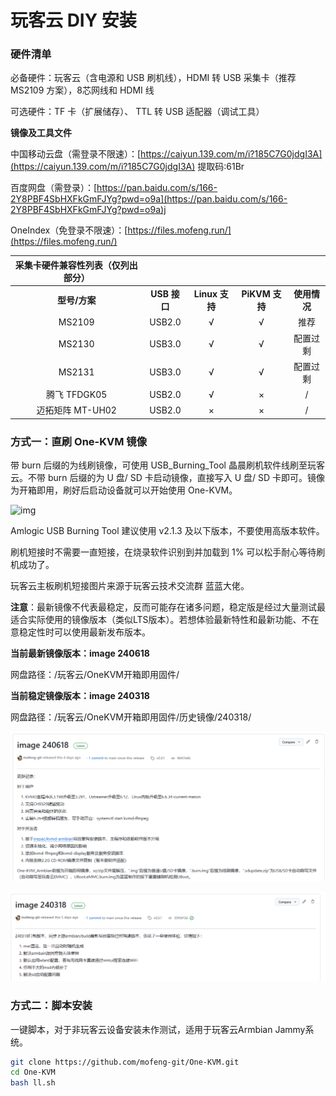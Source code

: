 # 玩客云 DIY 安装

### 硬件清单

必备硬件：玩客云（含电源和 USB 刷机线），HDMI 转 USB 采集卡（推荐 MS2109 方案），8芯网线和 HDMI 线

可选硬件：TF 卡（扩展储存）、 TTL 转 USB 适配器（调试工具）

**镜像及工具文件**

中国移动云盘（需登录不限速）：[https://caiyun.139.com/m/i?185C7G0jdgI3A](https://caiyun.139.com/m/i?185C7G0jdgI3A) 提取码:61Br

百度网盘（需登录）：[https://pan.baidu.com/s/166-2Y8PBF4SbHXFkGmFJYg?pwd=o9a](https://pan.baidu.com/s/166-2Y8PBF4SbHXFkGmFJYg?pwd=o9a)j 

OneIndex（免登录不限速）：[https://files.mofeng.run/](https://files.mofeng.run/)

| **采集卡硬件兼容性列表（仅列出部分）** |              |                |                |              |
| :------------------------------------: | :----------: | :------------: | :------------: | :----------: |
|             **型号/方案**              | **USB 接口** | **Linux 支持** | **PiKVM 支持** | **使用情况** |
|                 MS2109                 |    USB2.0    |       √        |       √        |     推荐     |
|                 MS2130                 |    USB3.0    |       √        |       √        |   配置过剩   |
|                 MS2131                 |    USB3.0    |       √        |       √        |   配置过剩   |
|              腾飞 TFDGK05              |    USB2.0    |       √        |       ×        |      /       |
|            迈拓矩阵 MT-UH02            |    USB2.0    |       ×        |       ×        |      /       |

### 方式一：直刷 One-KVM 镜像

带 burn 后缀的为线刷镜像，可使用 USB_Burning_Tool 晶晨刷机软件线刷至玩客云。不带 burn 后缀的为 U 盘/ SD 卡启动镜像，直接写入 U 盘/ SD 卡即可。镜像为开箱即用，刷好后启动设备就可以开始使用 One-KVM。

![img](./img/1717947165711-51.jpeg)

Amlogic USB Burning Tool 建议使用 v2.1.3 及以下版本，不要使用高版本软件。

刷机短接时不需要一直短接，在烧录软件识别到并加载到 1% 可以松手耐心等待刷机成功了。

玩客云主板刷机短接图片来源于玩客云技术交流群 蓝蓝大佬。

**注意**：最新镜像不代表最稳定，反而可能存在诸多问题，稳定版是经过大量测试最适合实际使用的镜像版本（类似LTS版本）。若想体验最新特性和最新功能、不在意稳定性时可以使用最新发布版本。

**当前最新镜像版本：image 240618**

网盘路径：/玩客云/OneKVM开箱即用固件/

**当前稳定镜像版本：image 240318**

网盘路径：/玩客云/OneKVM开箱即用固件/历史镜像/240318/

![image-20240622161001490](./img/image-20240622161001490.png)

![img](./img/1717947165711-52.png)

### 方式二：**脚本安装**

一键脚本，对于非玩客云设备安装未作测试，适用于玩客云Armbian Jammy系统。

```Bash
git clone https://github.com/mofeng-git/One-KVM.git
cd One-KVM
bash ll.sh
```

